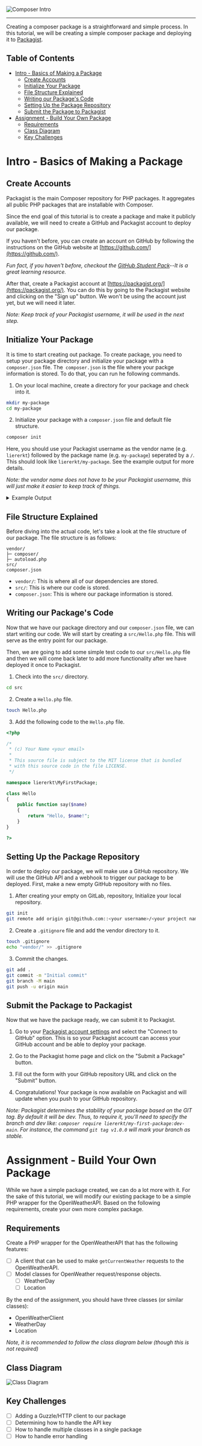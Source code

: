 ![Composer Intro](assets/Title.png)

---

Creating a composer package is a straightforward and simple process. In this tutorial, we will be creating a simple composer package and deploying it to [Packagist](https://packagist.org/).

## Table of Contents
- [Intro - Basics of Making a Package](#intro---basics-of-making-a-package)
  - [Create Accounts](#create-accounts)
  - [Initialize Your Package](#initialize-your-package)
  - [File Structure Explained](#file-structure-explained)
  - [Writing our Package's Code](#writing-our-packages-code)
  - [Setting Up the Package Repository](#setting-up-the-package-repository)
  - [Submit the Package to Packagist](#submit-the-package-to-packagist)
- [Assignment - Build Your Own Package](#assignment---build-your-own-package)
  - [Requirements](#requirements)
  - [Class Diagram](#class-diagram)
  - [Key Challenges](#key-challenges)


# Intro - Basics of Making a Package

## Create Accounts

Packagist is the main Composer repository for PHP packages. It aggregates all public PHP packages that are installable with Composer.

Since the end goal of this tutorial is to create a package and make it publicly available, we will need to create a GitHub and Packagist account to deploy our package.

If you haven't before, you can create an account on GitHub by following the instructions on the GitHub website at [https://github.com/](https://github.com/).

*Fun fact, if you haven't before, checkout the [GitHub Student Pack](https://education.github.com/pack)--It is a great learning resource.*

After that, create a Packagist account at [https://packagist.org/](https://packagist.org/). You can do this by going to the Packagist website and clicking on the "Sign up" button. We won't be using the account just yet, but we will need it later.

*Note: Keep track of your Packagist username, it will be used in the next step.*


## Initialize Your Package

It is time to start creating out package. To create package, you need to setup your package directory and initialize your package with a `composer.json` file. The` composer.json` is the file where your packge information is stored. To do that, you can run he following commands.

1. On your local machine, create a directory for your package and check into it.
```bash
mkdir my-package
cd my-package
```

2. Initialize your package with a `composer.json` file and default file structure.
```bash
composer init
```

Here, you should use your Packagist username as the vendor name (e.g. `liererkt`) followed by the package name (e.g. `my-package`) seperated by a `/`. This should look like `liererkt/my-package`. See the example output for more details.

*Note: the vendor name does not have to be your Packagist username, this will just make it easier to keep track of things.*

<details>
<summary>Example Output</summary>

```bash
Package name (<vendor>/<name>) [ubuntu/package]: liererkt/my-first-package
Description []: This is my first package!
Author [Kyle Lierer <liererkt@miamioh.edu>, n to skip]: 
Minimum Stability []: 
Package Type (e.g. library, project, metapackage, composer-plugin) []: project
License []: MIT

Define your dependencies.

Would you like to define your dependencies (require) interactively [yes]? no
Would you like to define your dev dependencies (require-dev) interactively [yes]? no
Add PSR-4 autoload mapping? Maps namespace "Liererkt\MyFirstPackage" to the entered relative path. [src/, n to skip]: 

{
    "name": "liererkt/my-first-package",
    "description": "This is my first package!",
    "type": "project",
    "license": "MIT",
    "autoload": {
        "psr-4": {
            "Liererkt\\MyFirstPackage\\": "src/"
        }
    },
    "authors": [
        {
            "name": "Kyle Lierer",
            "email": "liererkt@miamioh.edu"
        }
    ],
    "require": {}
}

Do you confirm generation [yes]? yes
Generating autoload files
Generated autoload files
PSR-4 autoloading configured. Use "namespace Liererkt\MyFirstPackage;" in src/
Include the Composer autoloader with: require 'vendor/autoload.php';
```

</details>


## File Structure Explained

Before diving into the actual code, let's take a look at the file structure of our package. The file structure is as follows:

```
vendor/
├─ composer/
├─ autoload.php
src/
composer.json
```

* `vendor/`: This is where all of our dependencies are stored.
* `src/`: This is where our code is stored.
* `composer.json`: This is where our package information is stored.

## Writing our Package's Code

Now that we have our package directory and our `composer.json` file, we can start writing our code. We will start by creating a `src/Hello.php` file. This will serve as the entry point for our package. 

Then, we are going to add some simple test code to our `src/Hello.php` file and then we will come back later to add more functionality after we have deployed it once to Packagist.

1. Check into the `src/` directory.
```bash
cd src
```

2. Create a `Hello.php` file.
```bash
touch Hello.php
```

3. Add the following code to the `Hello.php` file.
```php
<?php 

/*
 * (c) Your Name <your email>
 *
 * This source file is subject to the MIT license that is bundled
 * with this source code in the file LICENSE.
 */

namespace liererkt\MyFirstPackage;

class Hello
{
    public function say($name)
    {
        return "Hello, $name!";
    }
}

?>
```

## Setting Up the Package Repository

In order to deploy our package, we will make use a GitHub repository. We will use the GitHub API and a webhook to trigger our package to be deployed. First, make a new empty GitHub repository with no files.

1. After creating your empty on GitLab, repository, Initialize your local repository.
```bash
git init
git remote add origin git@github.com::<your username>/<your project name>.git
```

2. Create a `.gitignore` file and add the vendor directory to it.
```bash
touch .gitignore
echo "vendor/" >> .gitignore
```

3. Commit the changes.
```bash
git add .
git commit -m "Initial commit"
git branch -M main
git push -u origin main
```

## Submit the Package to Packagist

Now that we have the package ready, we can submit it to Packagist.

1. Go to your [Packagist account settings](https://packagist.org/profile/edit) and select the "Connect to GitHub" option. This is so your Packagist account can access your GitHub account and be able to deploy your package.

2. Go to the Packagist home page and click on the "Submit a Package" button.

3. Fill out the form with your GitHub repository URL and click on the "Submit" button.

4. Congratulations! Your package is now available on Packagist and will update when you push to your GitHub repository.
  
*Note: Packagist determines the stability of your package based on the GIT tag. By default it will be dev. Thus, to require it, you'll need to specify the branch and dev like: `composer require liererkt/my-first-package:dev-main`. For instance, the command `git tag v1.0.0` will mark your branch as stable.*


# Assignment - Build Your Own Package

While we have a simple package created, we can do a lot more with it. For the sake of this tutorial, we will modify our existing package to be a simple PHP wrapper for the OpenWeatherAPI. Based on the following requirements, create your own more complex package.

## Requirements

Create a PHP wrapper for the OpenWeatherAPI that has the following features:
- [ ] A client that can be used to make `getCurrentWeather` requests to the OpenWeatherAPI.
- [ ] Model classes for OpenWeather request/response objects.
  - [ ] WeatherDay
  - [ ] Location

By the end of the assignment, you should have three classes (or similar classes):
 * OpenWeatherClient
 * WeatherDay
 * Location

*Note, it is recommended to follow the class diagram below (though this is not required)*

## Class Diagram
![Class Diagram](assets/Package-Diagram.svg)

## Key Challenges

- [ ] Adding a Guzzle/HTTP client to our package
- [ ] Determining how to handle the API key
- [ ] How to handle multiple classes in a single package
- [ ] How to handle error handling
